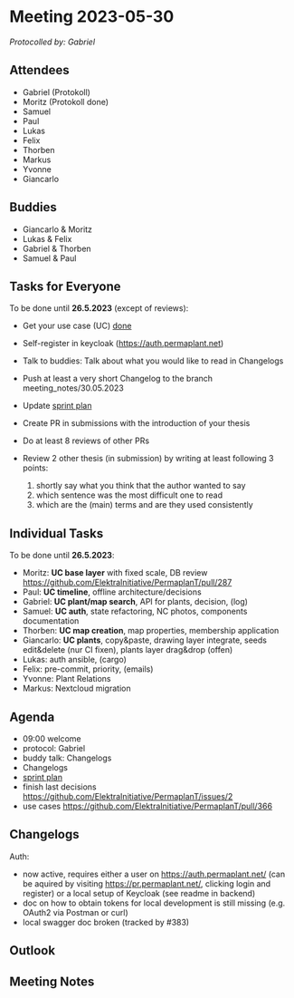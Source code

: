 # Meeting 2023-05-30

_Protocolled by: Gabriel_

## Attendees

- Gabriel (Protokoll)
- Moritz (Protokoll done)
- Samuel
- Paul
- Lukas
- Felix
- Thorben
- Markus
- Yvonne
- Giancarlo

## Buddies

- Giancarlo & Moritz
- Lukas & Felix
- Gabriel & Thorben
- Samuel & Paul

## Tasks for Everyone

To be done until **26.5.2023** (except of reviews):

- Get your use case (UC) [done](doc/usecases/README.md)
- Self-register in keycloak (https://auth.permaplant.net)
- Talk to buddies: Talk about what you would like to read in Changelogs
- Push at least a very short Changelog to the branch meeting_notes/30.05.2023
- Update [sprint plan](https://github.com/orgs/ElektraInitiative/projects/4/)
- Create PR in submissions with the introduction of your thesis
- Do at least 8 reviews of other PRs
- Review 2 other thesis (in submission) by writing at least following 3 points:

  1. shortly say what you think that the author wanted to say
  2. which sentence was the most difficult one to read
  3. which are the (main) terms and are they used consistently

## Individual Tasks

To be done until **26.5.2023**:

- Moritz: **UC base layer** with fixed scale, DB review https://github.com/ElektraInitiative/PermaplanT/pull/287
- Paul: **UC timeline**, offline architecture/decisions
- Gabriel: **UC plant/map search**, API for plants, decision, (log)
- Samuel: **UC auth**, state refactoring, NC photos, components documentation
- Thorben: **UC map creation**, map properties, membership application
- Giancarlo: **UC plants**, copy&paste, drawing layer integrate, seeds edit&delete (nur CI fixen), plants layer drag&drop (offen)
- Lukas: auth ansible, (cargo)
- Felix: pre-commit, priority, (emails)
- Yvonne: Plant Relations
- Markus: Nextcloud migration

## Agenda

- 09:00 welcome
- protocol: Gabriel
- buddy talk: Changelogs
- Changelogs
- [sprint plan](https://github.com/orgs/ElektraInitiative/projects/4/)
- finish last decisions https://github.com/ElektraInitiative/PermaplanT/issues/2
- use cases https://github.com/ElektraInitiative/PermaplanT/pull/366

## Changelogs

Auth:
- now active, requires either a user on https://auth.permaplant.net/ (can be aquired by visiting https://pr.permaplant.net/, clicking login and register) or a local setup of Keycloak (see readme in backend)
- doc on how to obtain tokens for local development is still missing (e.g. OAuth2 via Postman or curl)
- local swagger doc broken (tracked by #383)

## Outlook

## Meeting Notes
